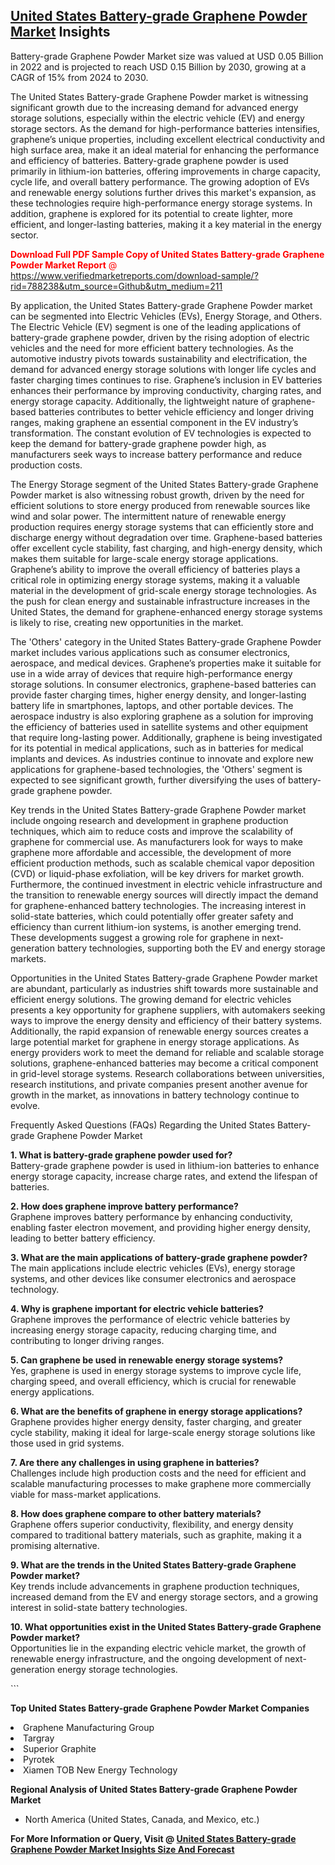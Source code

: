<h2><a href="https://www.verifiedmarketreports.com/download-sample/?rid=788238&amp;utm_source=Github&amp;utm_medium=211" target="_blank">United States Battery-grade Graphene Powder Market</a> Insights</h2><p>Battery-grade Graphene Powder Market size was valued at USD 0.05 Billion in 2022 and is projected to reach USD 0.15 Billion by 2030, growing at a CAGR of 15% from 2024 to 2030.</p><p><p>The United States Battery-grade Graphene Powder market is witnessing significant growth due to the increasing demand for advanced energy storage solutions, especially within the electric vehicle (EV) and energy storage sectors. As the demand for high-performance batteries intensifies, graphene’s unique properties, including excellent electrical conductivity and high surface area, make it an ideal material for enhancing the performance and efficiency of batteries. Battery-grade graphene powder is used primarily in lithium-ion batteries, offering improvements in charge capacity, cycle life, and overall battery performance. The growing adoption of EVs and renewable energy solutions further drives this market's expansion, as these technologies require high-performance energy storage systems. In addition, graphene is explored for its potential to create lighter, more efficient, and longer-lasting batteries, making it a key material in the energy sector.<p><span class=""><span style="color: #ff0000;"><strong>Download Full PDF Sample Copy of United States Battery-grade Graphene Powder Market Report</strong> @ </span><a href="https://www.verifiedmarketreports.com/download-sample/?rid=788238&amp;utm_source=Github&amp;utm_medium=211" target="_blank">https://www.verifiedmarketreports.com/download-sample/?rid=788238&amp;utm_source=Github&amp;utm_medium=211</a></span></p></p><p>By application, the United States Battery-grade Graphene Powder market can be segmented into Electric Vehicles (EVs), Energy Storage, and Others. The Electric Vehicle (EV) segment is one of the leading applications of battery-grade graphene powder, driven by the rising adoption of electric vehicles and the need for more efficient battery technologies. As the automotive industry pivots towards sustainability and electrification, the demand for advanced energy storage solutions with longer life cycles and faster charging times continues to rise. Graphene’s inclusion in EV batteries enhances their performance by improving conductivity, charging rates, and energy storage capacity. Additionally, the lightweight nature of graphene-based batteries contributes to better vehicle efficiency and longer driving ranges, making graphene an essential component in the EV industry’s transformation. The constant evolution of EV technologies is expected to keep the demand for battery-grade graphene powder high, as manufacturers seek ways to increase battery performance and reduce production costs.<p>The Energy Storage segment of the United States Battery-grade Graphene Powder market is also witnessing robust growth, driven by the need for efficient solutions to store energy produced from renewable sources like wind and solar power. The intermittent nature of renewable energy production requires energy storage systems that can efficiently store and discharge energy without degradation over time. Graphene-based batteries offer excellent cycle stability, fast charging, and high-energy density, which makes them suitable for large-scale energy storage applications. Graphene’s ability to improve the overall efficiency of batteries plays a critical role in optimizing energy storage systems, making it a valuable material in the development of grid-scale energy storage technologies. As the push for clean energy and sustainable infrastructure increases in the United States, the demand for graphene-enhanced energy storage systems is likely to rise, creating new opportunities in the market.<p>The 'Others' category in the United States Battery-grade Graphene Powder market includes various applications such as consumer electronics, aerospace, and medical devices. Graphene’s properties make it suitable for use in a wide array of devices that require high-performance energy storage solutions. In consumer electronics, graphene-based batteries can provide faster charging times, higher energy density, and longer-lasting battery life in smartphones, laptops, and other portable devices. The aerospace industry is also exploring graphene as a solution for improving the efficiency of batteries used in satellite systems and other equipment that require long-lasting power. Additionally, graphene is being investigated for its potential in medical applications, such as in batteries for medical implants and devices. As industries continue to innovate and explore new applications for graphene-based technologies, the 'Others' segment is expected to see significant growth, further diversifying the uses of battery-grade graphene powder.<p>Key trends in the United States Battery-grade Graphene Powder market include ongoing research and development in graphene production techniques, which aim to reduce costs and improve the scalability of graphene for commercial use. As manufacturers look for ways to make graphene more affordable and accessible, the development of more efficient production methods, such as scalable chemical vapor deposition (CVD) or liquid-phase exfoliation, will be key drivers for market growth. Furthermore, the continued investment in electric vehicle infrastructure and the transition to renewable energy sources will directly impact the demand for graphene-enhanced battery technologies. The increasing interest in solid-state batteries, which could potentially offer greater safety and efficiency than current lithium-ion systems, is another emerging trend. These developments suggest a growing role for graphene in next-generation battery technologies, supporting both the EV and energy storage markets.<p>Opportunities in the United States Battery-grade Graphene Powder market are abundant, particularly as industries shift towards more sustainable and efficient energy solutions. The growing demand for electric vehicles presents a key opportunity for graphene suppliers, with automakers seeking ways to improve the energy density and efficiency of their battery systems. Additionally, the rapid expansion of renewable energy sources creates a large potential market for graphene in energy storage applications. As energy providers work to meet the demand for reliable and scalable storage solutions, graphene-enhanced batteries may become a critical component in grid-level storage systems. Research collaborations between universities, research institutions, and private companies present another avenue for growth in the market, as innovations in battery technology continue to evolve.<p>Frequently Asked Questions (FAQs) Regarding the United States Battery-grade Graphene Powder Market</p><p><strong>1. What is battery-grade graphene powder used for?</strong><br>Battery-grade graphene powder is used in lithium-ion batteries to enhance energy storage capacity, increase charge rates, and extend the lifespan of batteries.</p><p><strong>2. How does graphene improve battery performance?</strong><br>Graphene improves battery performance by enhancing conductivity, enabling faster electron movement, and providing higher energy density, leading to better battery efficiency.</p><p><strong>3. What are the main applications of battery-grade graphene powder?</strong><br>The main applications include electric vehicles (EVs), energy storage systems, and other devices like consumer electronics and aerospace technology.</p><p><strong>4. Why is graphene important for electric vehicle batteries?</strong><br>Graphene improves the performance of electric vehicle batteries by increasing energy storage capacity, reducing charging time, and contributing to longer driving ranges.</p><p><strong>5. Can graphene be used in renewable energy storage systems?</strong><br>Yes, graphene is used in energy storage systems to improve cycle life, charging speed, and overall efficiency, which is crucial for renewable energy applications.</p><p><strong>6. What are the benefits of graphene in energy storage applications?</strong><br>Graphene provides higher energy density, faster charging, and greater cycle stability, making it ideal for large-scale energy storage solutions like those used in grid systems.</p><p><strong>7. Are there any challenges in using graphene in batteries?</strong><br>Challenges include high production costs and the need for efficient and scalable manufacturing processes to make graphene more commercially viable for mass-market applications.</p><p><strong>8. How does graphene compare to other battery materials?</strong><br>Graphene offers superior conductivity, flexibility, and energy density compared to traditional battery materials, such as graphite, making it a promising alternative.</p><p><strong>9. What are the trends in the United States Battery-grade Graphene Powder market?</strong><br>Key trends include advancements in graphene production techniques, increased demand from the EV and energy storage sectors, and a growing interest in solid-state battery technologies.</p><p><strong>10. What opportunities exist in the United States Battery-grade Graphene Powder market?</strong><br>Opportunities lie in the expanding electric vehicle market, the growth of renewable energy infrastructure, and the ongoing development of next-generation energy storage technologies.</p>```</p><p><strong>Top United States Battery-grade Graphene Powder Market Companies</strong></p><div data-test-id=""><p><li>Graphene Manufacturing Group</li><li> Targray</li><li> Superior Graphite</li><li> Pyrotek</li><li> Xiamen TOB New Energy Technology</li></p><div><strong>Regional Analysis of&nbsp;United States Battery-grade Graphene Powder Market</strong></div><ul><li dir="ltr"><p dir="ltr">North America&nbsp;(United States, Canada, and Mexico, etc.)</p></li></ul><p><strong>For More Information or Query, Visit @&nbsp;</strong><strong><a href="https://www.verifiedmarketreports.com/product/battery-grade-graphene-powder-market/?utm_source=Github&amp;utm_medium=211" target="_blank">United States Battery-grade Graphene Powder Market Insights Size And Forecast</a></strong></p></div>
